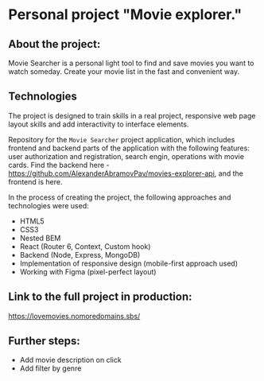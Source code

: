 # Personal project "Movie explorer."

## About the project:
Movie Searcher is a personal light tool to find and save movies you want to watch someday. Create your movie list in the fast and convenient way.

## Technologies
The project is designed to train skills in a real project, responsive web page layout skills and add interactivity to interface elements.

Repository for the `Movie Searcher` project application, which includes frontend and backend parts of the application with the following features: user authorization and registration, search engin, operations with movie cards. Find the backend here - https://github.com/AlexanderAbramovPav/movies-explorer-api, and the frontend is here.

In the process of creating the project, the following approaches and technologies were used:
* HTML5
* CSS3
* Nested BEM
* React (Router 6, Context, Custom hook)
* Backend (Node, Express, MongoDB)
* Implementation of responsive design (mobile-first approach used)
* Working with Figma (pixel-perfect layout)

## Link to the full project in production:
https://lovemovies.nomoredomains.sbs/

## Further steps:
* Add movie description on click
* Add filter by genre
